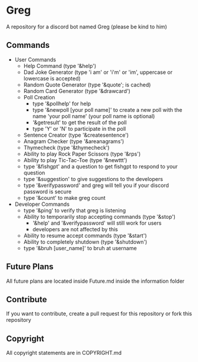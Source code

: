 # Greg
A repository for a discord bot named Greg (please be kind to him)

## Commands
- User Commands
    - Help Command (type '&help')
    - Dad Joke Generator (type 'i am' or 'i'm' or 'im', uppercase or lowercase is accepted)
    - Random Quote Generator (type '&quote'; is cached)
    - Random Card Generator (type '&drawcard')
    - Poll Creation 
        - type '&pollhelp' for help
        - type '&newpoll [your poll name]' to create a new poll with the name 'your poll name' (your poll name is optional)
        - '&getresult' to get the result of the poll
        - type 'Y' or 'N' to participate in the poll
    - Sentence Creator (type '&createsentence')
    - Anagram Checker (type '&areanagrams')
    - Thymecheck (type '&thymecheck')
    - Ability to play Rock Paper Scissors (type '&rps')
    - Ability to play Tic-Tac-Toe (type '&newttt')
    - type '&fishgpt' and a question to get fishgpt to respond to your question
    - type '&suggestion' to give suggestions to the developers 
    - type '&verifypassword' and greg will tell you if your discord password is secure
    - type '&count' to make greg count 
- Developer Commands
    - type '&ping' to verify that greg is listening
    - Ability to temporarily stop accepting commands (type '&stop')
        - '&help' and '&verifypassword' will still work for users
        - developers are not affected by this
    - Ability to resume accept commands (type '&start')
    - Ability to completely shutdown (type '&shutdown')
    - type '&bruh [user_name]' to bruh at username


## Future Plans
All future plans are located inside Future.md inside the information folder

## Contribute
If you want to contribute, create a pull request for this repository or fork this repository 
## Copyright
All copyright statements are in COPYRIGHT.md

